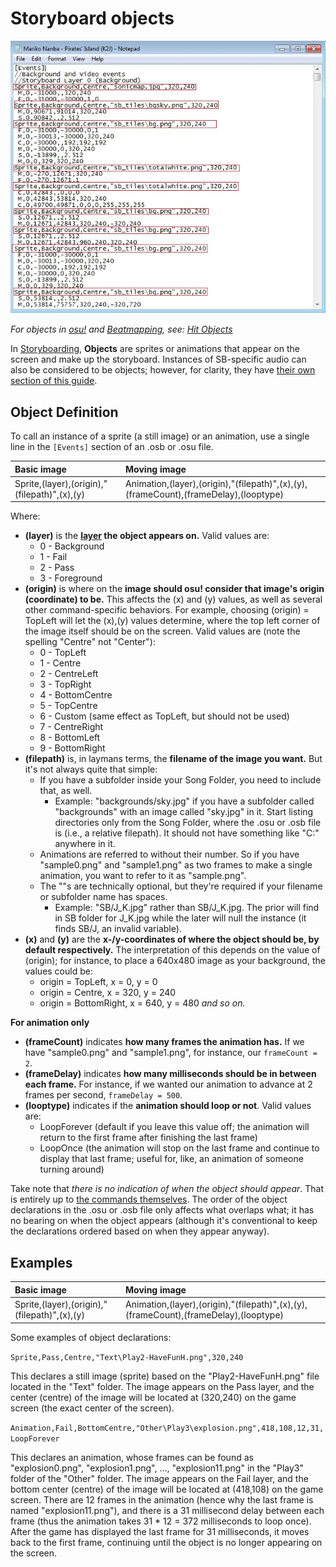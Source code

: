 # Storyboard objects

![SB object/sprite call](img/SBS_Sprite.jpg "SB object/sprite call")

*For objects in [osu!](/wiki/Game_mode/osu!) and [Beatmapping](/wiki/Beatmapping), see: [Hit Objects](/wiki/Hit_object)*

In [Storyboarding](/wiki/Storyboard), **Objects** are sprites or animations that appear on the screen and make up the storyboard. Instances of SB-specific audio can also be considered to be objects; however, for clarity, they have [their own section of this guide](/wiki/Storyboard/Scripting/Audio).

## Object Definition

To call an instance of a sprite (a still image) or an animation, use a single line in the `[Events]` section of an .osb or .osu file.

| Basic image | Moving image |
| :-- | :-- |
| Sprite,(layer),(origin),"(filepath)",(x),(y) | Animation,(layer),(origin),"(filepath)",(x),(y),(frameCount),(frameDelay),(looptype) |

Where:

- **(layer)** is the **[layer](/wiki/Storyboard/Scripting/General_Rules) the object appears on.** Valid values are:
  - 0 - Background
  - 1 - Fail
  - 2 - Pass
  - 3 - Foreground
- **(origin)** is where on the **image should osu! consider that image's origin (coordinate) to be.** This affects the (x) and (y) values, as well as several other command-specific behaviors. For example, choosing (origin) = TopLeft will let the (x),(y) values determine, where the top left corner of the image itself should be on the screen. Valid values are (note the spelling "Centre" not "Center"):
  - 0 - TopLeft
  - 1 - Centre
  - 2 - CentreLeft
  - 3 - TopRight
  - 4 - BottomCentre
  - 5 - TopCentre
  - 6 - Custom (same effect as TopLeft, but should not be used)
  - 7 - CentreRight
  - 8 - BottomLeft
  - 9 - BottomRight
- **(filepath)** is, in laymans terms, the **filename of the image you want.** But it's not always quite that simple:
  - If you have a subfolder inside your Song Folder, you need to include that, as well.
    - Example: "backgrounds/sky.jpg" if you have a subfolder called "backgrounds" with an image called "sky.jpg" in it. Start listing directories only from the Song Folder, where the .osu or .osb file is (i.e., a relative filepath). It should not have something like "C:" anywhere in it.
  - Animations are referred to without their number. So if you have "sample0.png" and "sample1.png" as two frames to make a single animation, you want to refer to it as "sample.png".
  - The ""s are technically optional, but they're required if your filename or subfolder name has spaces.
    - Example: "SB/J\_K.jpg" rather than SB/J\_K.jpg. The prior will find in SB folder for J\_K.jpg while the later will null the instance (it finds SB/J, an invalid variable).
- **(x)** and **(y)** are the **x-/y-coordinates of where the object should be, by default respectively.** The interpretation of this depends on the value of (origin); for instance, to place a 640x480 image as your background, the values could be:
  - origin = TopLeft, x = 0, y = 0
  - origin = Centre, x = 320, y = 240
  - origin = BottomRight, x = 640, y = 480
    *and so on.*

**For animation only**

- **(frameCount)** indicates **how many frames the animation has.** If we have "sample0.png" and "sample1.png", for instance, our `frameCount = 2`.
- **(frameDelay)** indicates **how many milliseconds should be in between each frame.** For instance, if we wanted our animation to advance at 2 frames per second, `frameDelay = 500`.
- **(looptype)** indicates if the **animation should loop or not**. Valid values are:
  - LoopForever (default if you leave this value off; the animation will return to the first frame after finishing the last frame)
  - LoopOnce (the animation will stop on the last frame and continue to display that last frame; useful for, like, an animation of someone turning around)

Take note that *there is no indication of when the object should appear*. That is entirely up to [the commands themselves](/wiki/Storyboard/Scripting/Commands). The order of the object declarations in the .osu or .osb file only affects what overlaps what; it has no bearing on when the object appears (although it's conventional to keep the declarations ordered based on when they appear anyway).

## Examples

| Basic image | Moving image |
| :-- | :-- |
| Sprite,(layer),(origin),"(filepath)",(x),(y) | Animation,(layer),(origin),"(filepath)",(x),(y),(frameCount),(frameDelay),(looptype) |

Some examples of object declarations:

`Sprite,Pass,Centre,"Text\Play2-HaveFunH.png",320,240`

This declares a still image (sprite) based on the "Play2-HaveFunH.png" file located in the "Text" folder. The image appears on the Pass layer, and the center (centre) of the image will be located at (320,240) on the game screen (the exact center of the screen).

`Animation,Fail,BottomCentre,"Other\Play3\explosion.png",418,108,12,31,LoopForever`

This declares an animation, whose frames can be found as "explosion0.png", "explosion1.png", ..., "explosion11.png" in the "Play3" folder of the "Other" folder. The image appears on the Fail layer, and the bottom center (centre) of the image will be located at (418,108) on the game screen. There are 12 frames in the animation (hence why the last frame is named "explosion11.png"), and there is a 31 millisecond delay between each frame (thus the animation takes 31 \* 12 = 372 milliseconds to loop once). After the game has displayed the last frame for 31 milliseconds, it moves back to the first frame, continuing until the object is no longer appearing on the screen.

